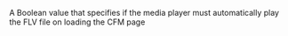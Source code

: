 A Boolean value that specifies if the media player must automatically play the FLV file on loading the CFM page
